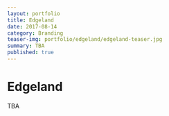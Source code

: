 ```yaml
---
layout: portfolio
title: Edgeland
date: 2017-08-14
category: Branding
teaser-img: portfolio/edgeland/edgeland-teaser.jpg
summary: TBA
published: true
---
```

# Edgeland

TBA
